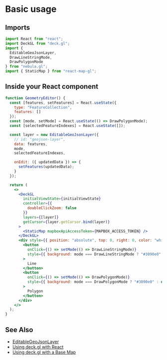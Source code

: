 # Basic usage

## Imports

```jsx
import React from "react";
import DeckGL from "deck.gl";
import {
  EditableGeoJsonLayer,
  DrawLineStringMode,
  DrawPolygonMode
} from "nebula.gl";
import { StaticMap } from "react-map-gl";
```

## Inside your React component

```jsx
function GeometryEditor() {
  const [features, setFeatures] = React.useState({
    type: "FeatureCollection",
    features: []
  });
  const [mode, setMode] = React.useState(() => DrawPolygonMode);
  const [selectedFeatureIndexes] = React.useState([]);

  const layer = new EditableGeoJsonLayer({
    // id: "geojson-layer",
    data: features,
    mode,
    selectedFeatureIndexes,

    onEdit: ({ updatedData }) => {
      setFeatures(updatedData);
    }
  });

  return (
    <>
      <DeckGL
        initialViewState={initialViewState}
        controller={{
          doubleClickZoom: false
        }}
        layers={[layer]}
        getCursor={layer.getCursor.bind(layer)}
      >
        <StaticMap mapboxApiAccessToken={MAPBOX_ACCESS_TOKEN} />
      </DeckGL>
      <div style={{ position: "absolute", top: 0, right: 0, color: "white" }}>
        <button
          onClick={() => setMode(() => DrawLineStringMode)}
          style={{ background: mode === DrawLineStringMode ? "#3090e0" : null }}
        >
          Line
        </button>
        <button
          onClick={() => setMode(() => DrawPolygonMode)}
          style={{ background: mode === DrawPolygonMode ? "#3090e0" : null }}
        >
          Polygon
        </button>
      </div>
    </>
  );
}
```

## See Also

- [EditableGeoJsonLayer](/docs/api-reference/layers/editable-geojson-layer)
- [Using deck.gl with React](https://deck.gl/#/documentation/getting-started/using-with-react)
- [Using deck.gl with a Base Map](https://deck.gl/#/documentation/getting-started/using-with-base-map)
